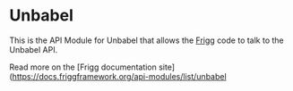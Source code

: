 # Unbabel

This is the API Module for Unbabel that allows the [Frigg](https://friggframework.org) code to talk to the Unbabel API.

Read more on the [Frigg documentation site](https://docs.friggframework.org/api-modules/list/unbabel
